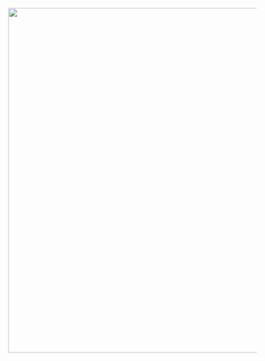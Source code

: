 
<a href="https://youtu.be/kEIi4Llj8PA?list=PL3YB7_Xq8qPgcB6Viq1ittfvT3XLFUnWo" Traget="_self"><img src="http://i.ytimg.com/vi/kEIi4Llj8PA/mqdefault.jpg" width=700 height=700> </a>
